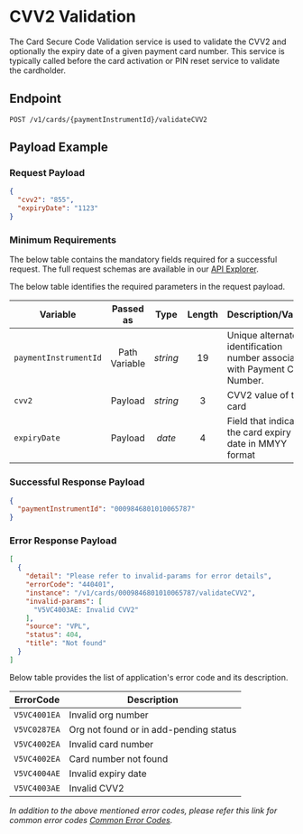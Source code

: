 # CVV2 Validation

The Card Secure Code Validation service is used to validate the CVV2  and optionally the expiry date of a given payment card number. This service is typically called before the card activation or PIN reset service to validate the cardholder.

## Endpoint

`POST /v1/cards/{paymentInstrumentId}/validateCVV2`

## Payload Example

### Request Payload

```json
{
  "cvv2": "855",
  "expiryDate": "1123"
}
```

### Minimum Requirements

The below table contains the mandatory fields required for a successful request. The full request schemas are available in our [API Explorer](../api/?type=post&path=/v1/cards/{paymentInstrumentId}/validateCVV2).

The below table identifies the required parameters in the request payload.

| Variable | Passed as | Type | Length | Description/Values |
| -------- | :-------: | :--: | :------------: | ------------------ |
| `paymentInstrumentId` | Path Variable | *string* | 19 | Unique alternate identification number associated with Payment Card Number. | 
| `cvv2` | Payload | *string* | 3 | CVV2 value of the card |
| `expiryDate` | Payload | *date* | 4 | Field that indicates the card expiry date in MMYY format | 

### Successful Response Payload

```json
{
  "paymentInstrumentId": "0009846801010065787"
}
```

### Error Response Payload

```json
[
  {
    "detail": "Please refer to invalid-params for error details",
    "errorCode": "440401",
    "instance": "/v1/cards/0009846801010065787/validateCVV2",
    "invalid-params": [
      "V5VC4003AE: Invalid CVV2"
    ],
    "source": "VPL",
    "status": 404,
    "title": "Not found"
  }
]
```

Below table provides the list of application's error code and its description.

| ErrorCode |  Description |
| --------  | ------------------ |
|`V5VC4001EA` | Invalid org number |
|`V5VC0287EA` | Org not found or in add-pending status |
|`V5VC4002EA` | Invalid card number |
|`V5VC4002EA` | Card number not found |
|`V5VC4004AE` | Invalid expiry date |
|`V5VC4003AE` | Invalid CVV2 | 

*In addition to the above mentioned error codes, please refer this link for common error codes [Common Error Codes](?path=docs/Common_Error_Code.md).*
